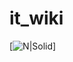 # it_wiki
[![N|Solid](https://img2.joyreactor.cc/pics/post/full/gachimuchi-Billy-Herrington-%D1%81%D0%BC%D0%B5%D1%88%D0%BD%D1%8B%D0%B5-%D0%BA%D0%B0%D1%80%D1%82%D0%B8%D0%BD%D0%BA%D0%B8-4705422.jpeg)]
